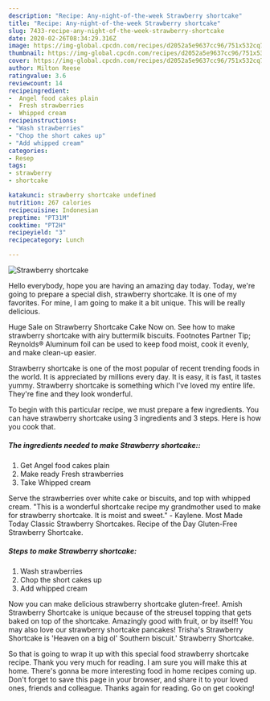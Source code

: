 ```yaml
---
description: "Recipe: Any-night-of-the-week Strawberry shortcake"
title: "Recipe: Any-night-of-the-week Strawberry shortcake"
slug: 7433-recipe-any-night-of-the-week-strawberry-shortcake
date: 2020-02-26T08:34:29.316Z
image: https://img-global.cpcdn.com/recipes/d2052a5e9637cc96/751x532cq70/strawberry-shortcake-recipe-main-photo.jpg
thumbnail: https://img-global.cpcdn.com/recipes/d2052a5e9637cc96/751x532cq70/strawberry-shortcake-recipe-main-photo.jpg
cover: https://img-global.cpcdn.com/recipes/d2052a5e9637cc96/751x532cq70/strawberry-shortcake-recipe-main-photo.jpg
author: Milton Reese
ratingvalue: 3.6
reviewcount: 14
recipeingredient:
-  Angel food cakes plain
-  Fresh strawberries
-  Whipped cream
recipeinstructions:
- "Wash strawberries"
- "Chop the short cakes up"
- "Add whipped cream"
categories:
- Resep
tags:
- strawberry
- shortcake

katakunci: strawberry shortcake undefined
nutrition: 267 calories
recipecuisine: Indonesian
preptime: "PT31M"
cooktime: "PT2H"
recipeyield: "3"
recipecategory: Lunch

---
```



![Strawberry shortcake](https://img-global.cpcdn.com/recipes/d2052a5e9637cc96/751x532cq70/strawberry-shortcake-recipe-main-photo.jpg)

Hello everybody, hope you are having an amazing day today. Today, we're going to prepare a special dish, strawberry shortcake. It is one of my favorites. For mine, I am going to make it a bit unique. This will be really delicious.

Huge Sale on Strawberry Shortcake Cake Now on. See how to make strawberry shortcake with airy buttermilk biscuits. Footnotes Partner Tip; Reynolds® Aluminum foil can be used to keep food moist, cook it evenly, and make clean-up easier.

Strawberry shortcake is one of the most popular of recent trending foods in the world. It is appreciated by millions every day. It is easy, it is fast, it tastes yummy. Strawberry shortcake is something which I've loved my entire life. They're fine and they look wonderful.


To begin with this particular recipe, we must prepare a few ingredients. You can have strawberry shortcake using 3 ingredients and 3 steps. Here is how you cook that.

##### The ingredients needed to make Strawberry shortcake::

1. Get  Angel food cakes plain
1. Make ready  Fresh strawberries
1. Take  Whipped cream


Serve the strawberries over white cake or biscuits, and top with whipped cream. &#34;This is a wonderful shortcake recipe my grandmother used to make for strawberry shortcake. It is moist and sweet.&#34; - Kaylene. Most Made Today Classic Strawberry Shortcakes. Recipe of the Day Gluten-Free Strawberry Shortcake. 

##### Steps to make Strawberry shortcake:

1. Wash strawberries
1. Chop the short cakes up
1. Add whipped cream


Now you can make delicious strawberry shortcake gluten-free!. Amish Strawberry Shortcake is unique because of the streusel topping that gets baked on top of the shortcake. Amazingly good with fruit, or by itself! You may also love our strawberry shortcake pancakes! Trisha&#39;s Strawberry Shortcake is &#39;Heaven on a big ol&#39; Southern biscuit.&#39; Strawberry Shortcake. 

So that is going to wrap it up with this special food strawberry shortcake recipe. Thank you very much for reading. I am sure you will make this at home. There's gonna be more interesting food in home recipes coming up. Don't forget to save this page in your browser, and share it to your loved ones, friends and colleague. Thanks again for reading. Go on get cooking!
